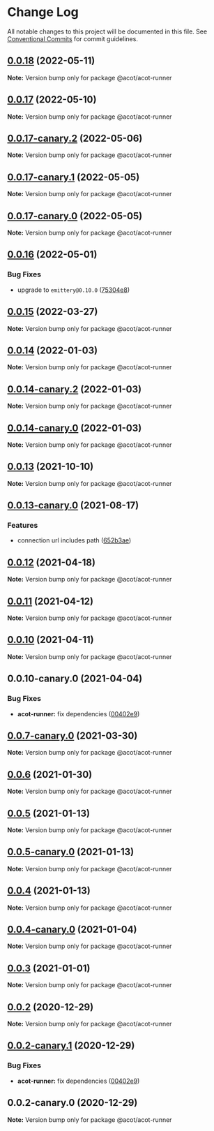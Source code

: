 # Change Log

All notable changes to this project will be documented in this file.
See [Conventional Commits](https://conventionalcommits.org) for commit guidelines.

## [0.0.18](https://github.com/acot-a11y/acot/compare/v0.0.17...v0.0.18) (2022-05-11)

**Note:** Version bump only for package @acot/acot-runner

## [0.0.17](https://github.com/acot-a11y/acot/compare/v0.0.17-canary.3...v0.0.17) (2022-05-10)

**Note:** Version bump only for package @acot/acot-runner

## [0.0.17-canary.2](https://github.com/acot-a11y/acot/compare/v0.0.17-canary.1...v0.0.17-canary.2) (2022-05-06)

**Note:** Version bump only for package @acot/acot-runner

## [0.0.17-canary.1](https://github.com/acot-a11y/acot/compare/v0.0.17-canary.0...v0.0.17-canary.1) (2022-05-05)

**Note:** Version bump only for package @acot/acot-runner

## [0.0.17-canary.0](https://github.com/acot-a11y/acot/compare/v0.0.16...v0.0.17-canary.0) (2022-05-05)

**Note:** Version bump only for package @acot/acot-runner

## [0.0.16](https://github.com/acot-a11y/acot/compare/v0.0.15...v0.0.16) (2022-05-01)

### Bug Fixes

- upgrade to `emittery@0.10.0` ([75304e8](https://github.com/acot-a11y/acot/commit/75304e89832b671ca1a01015acf9283d13d042dd))

## [0.0.15](https://github.com/acot-a11y/acot/compare/v0.0.14...v0.0.15) (2022-03-27)

**Note:** Version bump only for package @acot/acot-runner

## [0.0.14](https://github.com/acot-a11y/acot/compare/v0.0.14-canary.2...v0.0.14) (2022-01-03)

**Note:** Version bump only for package @acot/acot-runner

## [0.0.14-canary.2](https://github.com/acot-a11y/acot/compare/v0.0.14-canary.1...v0.0.14-canary.2) (2022-01-03)

**Note:** Version bump only for package @acot/acot-runner

## [0.0.14-canary.0](https://github.com/acot-a11y/acot/compare/v0.0.13...v0.0.14-canary.0) (2022-01-03)

**Note:** Version bump only for package @acot/acot-runner

## [0.0.13](https://github.com/acot-a11y/acot/compare/v0.0.13-canary.0...v0.0.13) (2021-10-10)

**Note:** Version bump only for package @acot/acot-runner

## [0.0.13-canary.0](https://github.com/acot-a11y/acot/compare/v0.0.12...v0.0.13-canary.0) (2021-08-17)

### Features

- connection url includes path ([652b3ae](https://github.com/acot-a11y/acot/commit/652b3ae572de2d7a4033c0c509dbdfe5c01b8e6d))

## [0.0.12](https://github.com/acot-a11y/acot/compare/v0.0.11...v0.0.12) (2021-04-18)

**Note:** Version bump only for package @acot/acot-runner

## [0.0.11](https://github.com/acot-a11y/acot/compare/v0.0.10...v0.0.11) (2021-04-12)

**Note:** Version bump only for package @acot/acot-runner

## [0.0.10](https://github.com/acot-a11y/acot/compare/v0.0.10-canary.0...v0.0.10) (2021-04-11)

**Note:** Version bump only for package @acot/acot-runner

## 0.0.10-canary.0 (2021-04-04)

### Bug Fixes

- **acot-runner:** fix dependencies ([00402e9](https://github.com/acot-a11y/acot/commit/00402e9fe33bba70d90a3917b7ad46071878bef7))

## [0.0.7-canary.0](https://github.com/acot-a11y/acot/compare/@acot/acot-runner@0.0.6...@acot/acot-runner@0.0.7-canary.0) (2021-03-30)

**Note:** Version bump only for package @acot/acot-runner

## [0.0.6](https://github.com/acot-a11y/acot/compare/@acot/acot-runner@0.0.5...@acot/acot-runner@0.0.6) (2021-01-30)

**Note:** Version bump only for package @acot/acot-runner

## [0.0.5](https://github.com/acot-a11y/acot/compare/@acot/acot-runner@0.0.5-canary.0...@acot/acot-runner@0.0.5) (2021-01-13)

**Note:** Version bump only for package @acot/acot-runner

## [0.0.5-canary.0](https://github.com/acot-a11y/acot/compare/@acot/acot-runner@0.0.4...@acot/acot-runner@0.0.5-canary.0) (2021-01-13)

**Note:** Version bump only for package @acot/acot-runner

## [0.0.4](https://github.com/acot-a11y/acot/compare/@acot/acot-runner@0.0.4-canary.0...@acot/acot-runner@0.0.4) (2021-01-13)

**Note:** Version bump only for package @acot/acot-runner

## [0.0.4-canary.0](https://github.com/acot-a11y/acot/compare/@acot/acot-runner@0.0.3...@acot/acot-runner@0.0.4-canary.0) (2021-01-04)

**Note:** Version bump only for package @acot/acot-runner

## [0.0.3](https://github.com/acot-a11y/acot/compare/@acot/acot-runner@0.0.2...@acot/acot-runner@0.0.3) (2021-01-01)

**Note:** Version bump only for package @acot/acot-runner

## [0.0.2](https://github.com/acot-a11y/acot/compare/@acot/acot-runner@0.0.2-canary.1...@acot/acot-runner@0.0.2) (2020-12-29)

**Note:** Version bump only for package @acot/acot-runner

## [0.0.2-canary.1](https://github.com/acot-a11y/acot/compare/@acot/acot-runner@0.0.2-canary.0...@acot/acot-runner@0.0.2-canary.1) (2020-12-29)

### Bug Fixes

- **acot-runner:** fix dependencies ([00402e9](https://github.com/acot-a11y/acot/commit/00402e9fe33bba70d90a3917b7ad46071878bef7))

## 0.0.2-canary.0 (2020-12-29)

**Note:** Version bump only for package @acot/acot-runner
